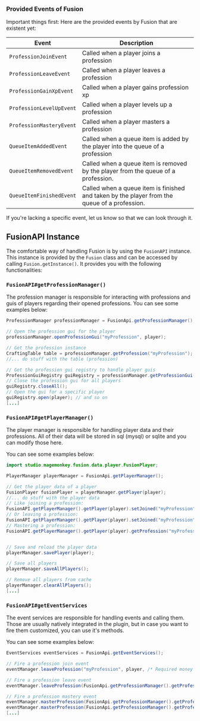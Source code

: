 ### Provided Events of Fusion
Important things first: Here are the provided events by Fusion that are existent yet:

| Event                    | Description                                                                                  |
|--------------------------|----------------------------------------------------------------------------------------------|
| `ProfessionJoinEvent`    | Called when a player joins a profession                                                      |
| `ProfessionLeaveEvent`   | Called when a player leaves a profession                                                     |
| `ProfessionGainXpEvent`  | Called when a player gains profession xp                                                     |
| `ProfessionLevelUpEvent` | Called when a player levels up a profession                                                  |
| `ProfessionMasteryEvent` | Called when a player masters a profession                                                    |
| `QueueItemAddedEvent`    | Called when a queue item is added by the player into the queue of a profession               |
| `QueueItemRemovedEvent`  | Called when a queue item is removed by the player from the queue of a profession.            |
| `QueueItemFinishedEvent` | Called when a queue item is finished and taken by the player from the queue of a profession. |

If you're lacking a specific event, let us know so that we can look through it.

## FusionAPI Instance
The comfortable way of handling Fusion is by using the `FusionAPI` instance. This instance is provided by the `Fusion` class and can be accessed by calling `Fusion.getInstance()`.
It provides you with the following functionalities:

### `FusionAPI#getProfessionManager()`
The profession manager is responsible for interacting with professions and guis of players regarding their opened professions.
You can see some examples below:

```java
ProfessionManager professionManager = FusionApi.getProfessionManager();

// Open the profession gui for the player
professionManager.openProfessionGui("myProfession", player);

// Get the profession instance
CraftingTable table = professionManager.getProfession("myProfession");
//... do stuff with the table (profession)

// Get the profession gui registry to handle player guis
ProfessionGuiRegistry guiRegistry = professionManager.getProfessionGui("myProfession");
// Close the profession gui for all players
guiRegistry.closeAll();
// Open the gui for a specific player
guiRegistry.open(player); // and so on
[...]
```

### `FusionAPI#getPlayerManager()`
The player manager is responsible for handling player data and their professions.
All of their data will be stored in sql (mysql) or sqlite and you can modify those here.

You can see some examples below:

```java
import studio.magemonkey.fusion.data.player.FusionPlayer;

PlayerManager playerManager = FusionApi.getPlayerManager();

// Get the player data of a player
FusionPlayer fusionPlayer = playerManager.getPlayer(player);
//... do stuff with the player data
// Like joining a profession:
FusionAPI.getPlayerManager().getPlayer(player).setJoined("myProfession", true);
// Or leaving a profession:
FusionAPI.getPlayerManager().getPlayer(player).setJoined("myProfession", false);
// Mastering a profession:
FusionAPI.getPlayerManager().getPlayer(player).getProfession("myProfession").setMastered(true);


// Save and reload the player data
playerManager.savePlayer(player);

// Save all players
playerManager.saveAllPlayers();

// Remove all players from cache
playerManager.clearAllPlayers();
[...]
```

### `FusionAPI#getEventServices`
The event services are responsible for handling events and calling them.
Those are usually natively integrated in the plugin, but in case you want to fire them customized, you can use it's methods.

You can see some examples below:

```java
EventServices eventServices = FusionApi.getEventServices();

// Fire a profession join event
eventManager.leaveProfession("myProfession", player, /* Required money (Vault)*/ 0.0, /* Required vanilla exp */ 0);

// Fire a profession leave event
eventManager.leaveProfession(FusionApi.getProfessionManager().getProfession("myProfession"), player);

// Fire a profession mastery event
eventManager.masterProfession(FusionApi.getProfessionManager().getProfession("myProfession"), player, true); // Masters the profession
eventManager.masterProfession(FusionApi.getProfessionManager().getProfession("myProfession"), player, false); // Removes the mastery from the player
[...]
```